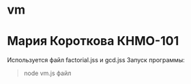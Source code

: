 # vm
# Мария Короткова КНМО-101
Используется файл factorial.jss и gcd.jss
Запуск программы:
>node vm.js файл
